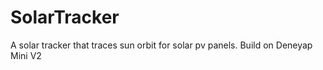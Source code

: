 # SolarTracker
A solar tracker that traces sun orbit for solar pv panels.  Build on Deneyap Mini V2
